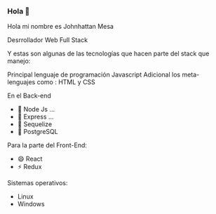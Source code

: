 ### Hola  👋


Hola mi nombre es Johnhattan Mesa 

Desrrollador Web Full Stack 

Y estas son algunas de las tecnologías que hacen parte del stack que manejo:

Principal lenguaje de programación Javascript 
Adicional los meta- lenguajes como : HTML y CSS

En el Back-end
- 🌱 Node Js ...
- 👯 Express ...
- 🤔 Sequelize
- 💬 PostgreSQL

Para la parte del Front-End:
- 😄 React
- ⚡  Redux

Sistemas operativos:
- Linux
- Windows
